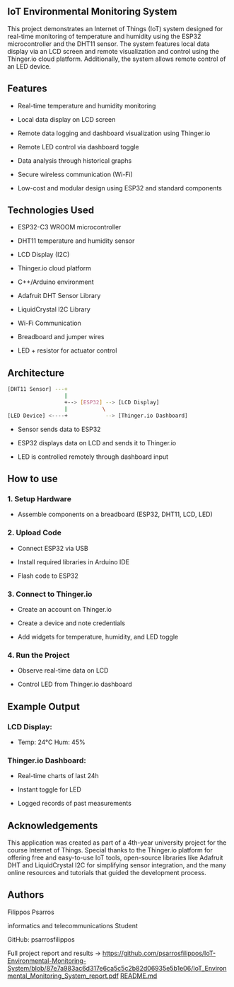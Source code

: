 ## IoT Environmental Monitoring System

This project demonstrates an Internet of Things (IoT) system designed for real-time monitoring of temperature and humidity using the ESP32 microcontroller and the DHT11 sensor. The system features local data display via an LCD screen and remote visualization and control using the Thinger.io cloud platform. Additionally, the system allows remote control of an LED device.
## Features

- Real-time temperature and humidity monitoring

- Local data display on LCD screen

- Remote data logging and dashboard visualization using Thinger.io

- Remote LED control via dashboard toggle

- Data analysis through historical graphs

- Secure wireless communication (Wi-Fi)

- Low-cost and modular design using ESP32 and standard components



## Technologies Used

- ESP32-C3 WROOM microcontroller

- DHT11 temperature and humidity sensor

- LCD Display (I2C)

- Thinger.io cloud platform

- C++/Arduino environment

- Adafruit DHT Sensor Library

- LiquidCrystal I2C Library

- Wi-Fi Communication

- Breadboard and jumper wires

- LED + resistor for actuator control
## Architecture

```bash
[DHT11 Sensor] ---+
                  |
                  +--> [ESP32] --> [LCD Display]
                  |           \
[LED Device] <----+            --> [Thinger.io Dashboard]
```

- Sensor sends data to ESP32

- ESP32 displays data on LCD and sends it to Thinger.io

- LED is controlled remotely through dashboard input



## How to use

### 1. Setup Hardware

- Assemble components on a breadboard (ESP32, DHT11, LCD, LED)

### 2. Upload Code

- Connect ESP32 via USB

- Install required libraries in Arduino IDE

- Flash code to ESP32

### 3. Connect to Thinger.io

- Create an account on Thinger.io

- Create a device and note credentials

- Add widgets for temperature, humidity, and LED toggle

### 4. Run the Project

- Observe real-time data on LCD

- Control LED from Thinger.io dashboard
##  Example Output

### LCD Display:
- Temp: 24°C Hum: 45%

### Thinger.io Dashboard:

- Real-time charts of last 24h

- Instant toggle for LED

- Logged records of past measurements

## Acknowledgements

This application was created as part of a 4th-year university project for the course Internet of Things. Special thanks to the Thinger.io platform for offering free and easy-to-use IoT tools, open-source libraries like Adafruit DHT and LiquidCrystal I2C for simplifying sensor integration, and the many online resources and tutorials that guided the development process.

## Authors

Filippos Psarros

informatics and telecommunications Student

GitHub: psarrosfilippos

Full project report and results -> https://github.com/psarrosfilippos/IoT-Environmental-Monitoring-System/blob/87e7a983ac6d317e6ca5c5c2b82d06935e5b1e06/IoT_Environmental_Monitoring_System_report.pdf
[README.md](https://github.com/user-attachments/files/21340188/README.md)
